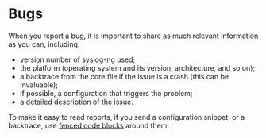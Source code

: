 # Bugs
 
When you report a bug, it is important to share as much relevant
information as you can, including:
 * version number of syslog-ng used;
 * the platform (operating system and its version, architecture, and so on);
 * a backtrace from the core file if the issue is a crash (this can be
invaluable);
 * if possible, a configuration that triggers the problem;
 * a detailed description of the issue.

To make it easy to read reports, if you send a configuration snippet,
or a backtrace, use
[fenced code blocks](https://help.github.com/articles/github-flavored-markdown#fenced-code-blocks)
around them.
 
